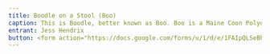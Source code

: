 ```yaml
---
title: Boodle on a Stool (Boo)
caption: This is Boodle, better known as Boo. Boo is a Maine Coon Polydactyl. She's got six-toe mittens and sass to back it up. If you're looking for a seat around here, best to pick another.
entrant: Jess Hendrix
button: <form action="https://docs.google.com/forms/u/1/d/e/1FAIpQLSeBblQMqbBMeuApn2iPdutPu_wvMXp7h9YlIcRDEgHzWuKEQw/formResponse" method="post"><div class="form-element"></div><span>Votes</span><input type="text" name="entry.1496912284" required placeholder="$"></br><span>Email</span><input type="text" name="entry.882766101" required><button type="submit" name="button">Cast Votes</button></form>
---
```

